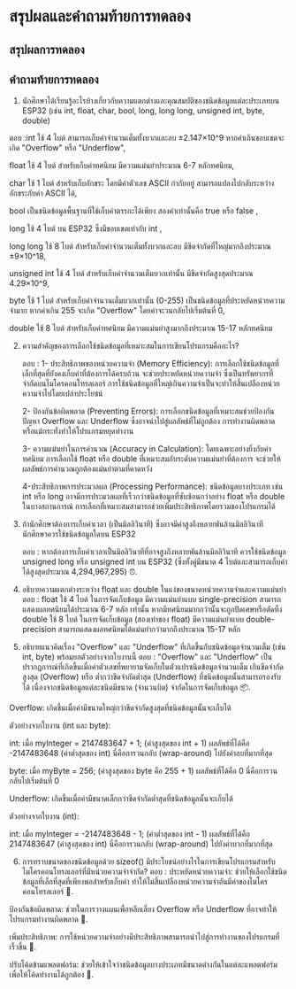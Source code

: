 # สรุปผลและคำถามท้ายการทดลอง

## สรุปผลการทดลอง



## คำถามท้ายการทดลอง

1. นักศึกษาได้เรียนรู้อะไรบ้างเกี่ยวกับความแตกต่างและคุณสมบัติของชนิดข้อมูลแต่ละประเภทบน ESP32 (เช่น int, float, char, bool, long, long long, unsigned int, byte, double)

ตอบ :int  ใช้ 4 ไบต์ สามารถเก็บค่าจำนวนเต็มทั้งบวกและลบ ±2.147×10^9 หากค่าเกินขอบเขตจะเกิด "Overflow" หรือ "Underflow",
   
   float ใช้ 4 ไบต์ สำหรับเก็บค่าทศนิยม มีความแม่นยำประมาณ 6-7 หลักทศนิยม,
   
   char ใช้ 1 ไบต์ สำหรับเก็บอักขระ โดยมีค่าตัวเลข ASCII กำกับอยู่ สามารถแปลงไปกลับระหว่างอักขระกับค่า ASCII ได้,
   
   bool เป็นชนิดข้อมูลพื้นฐานที่ใช้เก็บค่าตรรกะได้เพียง สองค่าเท่านั้นคือ true หรือ false ,
   
   long ใช้ 4 ไบต์ บน ESP32 ซึ่งมีขอบเขตเท่ากับ int ,
   
   long long ใช้ 8 ไบต์ สำหรับเก็บค่าจำนวนเต็มทั้งบวกและลบ มีขีดจำกัดที่ใหญ่มากถึงประมาณ ±9×10^18,
   
   unsigned int ใช้ 4 ไบต์ สำหรับเก็บค่าจำนวนเต็มบวกเท่านั้น มีขีดจำกัดสูงสุดประมาณ 4.29×10^9,
   
   byte ใช้ 1 ไบต์ สำหรับเก็บค่าจำนวนเต็มบวกเท่านั้น (0-255) เป็นชนิดข้อมูลที่ประหยัดหน่วยความจำมาก หากค่าเกิน 255 จะเกิด "Overflow" โดยค่าจะวนกลับไปเริ่มต้นที่ 0,
   
   double ใช้ 8 ไบต์ สำหรับเก็บค่าทศนิยม มีความแม่นยำสูงมากถึงประมาณ 15-17 หลักทศนิยม
   
   

2. ความสำคัญของการเลือกใช้ชนิดข้อมูลที่เหมาะสมในการเขียนโปรแกรมคืออะไร?
   
   ตอบ : 1- ประสิทธิภาพของหน่วยความจำ (Memory Efficiency): การเลือกใช้ชนิดข้อมูลที่เล็กที่สุดที่ยังคงเก็บค่าที่ต้องการได้ครบถ้วน จะช่วยประหยัดหน่วยความจำ ซึ่งเป็นทรัพยากรที่จำกัดบนไมโครคอนโทรลเลอร์ การใช้ชนิดข้อมูลที่ใหญ่เกินความจำเป็นจะทำให้สิ้นเปลืองหน่วยความจำไปโดยเปล่าประโยชน์

      2- ป้องกันข้อผิดพลาด (Preventing Errors): การเลือกชนิดข้อมูลที่เหมาะสมช่วยป้องกันปัญหา Overflow และ Underflow ซึ่งอาจนำไปสู่ผลลัพธ์ที่ไม่ถูกต้อง การทำงานผิดพลาด หรือแม้กระทั่งทำให้โปรแกรมหยุดทำงาน
   
      3- ความแม่นยำในการคำนวณ (Accuracy in Calculation): โดยเฉพาะอย่างยิ่งกับค่าทศนิยม การเลือกใช้ float หรือ double ที่เหมาะสมกับระดับความแม่นยำที่ต้องการ จะช่วยให้ผลลัพธ์การคำนวณถูกต้องแม่นยำตามที่คาดหวัง
   
      4-ประสิทธิภาพการประมวลผล (Processing Performance): ชนิดข้อมูลบางประเภท เช่น int หรือ long อาจมีการประมวลผลที่เร็วกว่าชนิดข้อมูลที่ซับซ้อนกว่าอย่าง float หรือ double ในบางสถานการณ์ การเลือกที่เหมาะสมสามารถช่วยเพิ่มประสิทธิภาพโดยรวมของโปรแกรมได้
   
   

3. ถ้านักศึกษาต้องการเก็บค่าเวลา (เป็นมิลลิวินาที) ซึ่งอาจมีค่าสูงถึงหลายพันล้านมิลลิวินาที นักศึกษาควรใช้ชนิดข้อมูลใดบน ESP32
   
   ตอบ : หากต้องการเก็บค่าเวลาเป็นมิลลิวินาทีที่อาจสูงถึงหลายพันล้านมิลลิวินาที ควรใช้ชนิดข้อมูล unsigned long หรือ unsigned int บน ESP32 (ซึ่งทั้งคู่มีขนาด 4 ไบต์และสามารถเก็บค่าได้สูงสุดประมาณ 4,294,967,295) ⏰.

   
4. อธิบายความแตกต่างระหว่าง float และ double ในแง่ของขนาดหน่วยความจำและความแม่นยำ
   ตอบ : float  ใช้ 4 ไบต์ ในการจัดเก็บข้อมูล มีความแม่นยำแบบ single-precision สามารถแสดงผลทศนิยมได้ประมาณ 6-7 หลัก เท่านั้น หากมีทศนิยมมากกว่านั้นจะถูกปัดเศษหรือตัดทิ้ง
         double ใช้ 8 ไบต์ ในการจัดเก็บข้อมูล (สองเท่าของ float) มีความแม่นยำแบบ double-precision สามารถแสดงผลทศนิยมได้แม่นยำกว่ามากถึงประมาณ 15-17 หลัก
   

5. อธิบายแนวคิดเรื่อง "Overflow" และ "Underflow" ที่เกิดขึ้นกับชนิดข้อมูลจำนวนเต็ม (เช่น int, byte) พร้อมยกตัวอย่างจากใบงานนี้
   ตอบ : "Overflow" และ "Underflow" เป็นปรากฏการณ์ที่เกิดขึ้นเมื่อค่าตัวเลขที่พยายามจัดเก็บในตัวแปรชนิดข้อมูลจำนวนเต็ม เกินขีดจำกัดสูงสุด (Overflow) หรือ ต่ำกว่าขีดจำกัดต่ำสุด (Underflow) ที่ชนิดข้อมูลนั้นสามารถรองรับได้ เนื่องจากชนิดข้อมูลแต่ละชนิดมีขนาด (จำนวนบิต) จำกัดในการจัดเก็บข้อมูล 📦.

Overflow: เกิดขึ้นเมื่อค่ามีขนาดใหญ่กว่าขีดจำกัดสูงสุดที่ชนิดข้อมูลนั้นจะเก็บได้

ตัวอย่างจากใบงาน (int และ byte):

int: เมื่อ myInteger = 2147483647 + 1; (ค่าสูงสุดของ int + 1) ผลลัพธ์ที่ได้คือ -2147483648 (ค่าต่ำสุดของ int) นี่คือการวนกลับ (wrap-around) ไปยังค่าลบที่มากที่สุด

byte: เมื่อ myByte = 256; (ค่าสูงสุดของ byte คือ 255 + 1) ผลลัพธ์ที่ได้คือ 0 นี่คือการวนกลับไปเริ่มต้นที่ 0

Underflow: เกิดขึ้นเมื่อค่ามีขนาดเล็กกว่าขีดจำกัดต่ำสุดที่ชนิดข้อมูลนั้นจะเก็บได้

ตัวอย่างจากใบงาน (int):

int: เมื่อ myInteger = -2147483648 - 1; (ค่าต่ำสุดของ int - 1) ผลลัพธ์ที่ได้คือ 2147483647 (ค่าสูงสุดของ int) นี่คือการวนกลับ (wrap-around) ไปยังค่าบวกที่มากที่สุด


6. การทราบขนาดของชนิดข้อมูลด้วย sizeof() มีประโยชน์อย่างไรในการเขียนโปรแกรมสำหรับไมโครคอนโทรลเลอร์ที่มีหน่วยความจำจำกัด?
   ตอบ : ประหยัดหน่วยความจำ: ช่วยให้เลือกใช้ชนิดข้อมูลที่เล็กที่สุดที่เพียงพอสำหรับเก็บค่า ทำให้ไม่สิ้นเปลืองหน่วยความจำอันมีค่าของไมโครคอนโทรลเลอร์ 💾.

ป้องกันข้อผิดพลาด: ช่วยในการวางแผนเพื่อหลีกเลี่ยง Overflow หรือ Underflow ที่อาจทำให้โปรแกรมทำงานผิดพลาด 🐛.

เพิ่มประสิทธิภาพ: การใช้หน่วยความจำอย่างมีประสิทธิภาพสามารถนำไปสู่การทำงานของโปรแกรมที่เร็วขึ้น 🚀.

ปรับโค้ดข้ามแพลตฟอร์ม: ช่วยให้เข้าใจว่าชนิดข้อมูลบางประเภทมีขนาดต่างกันในแต่ละแพลตฟอร์ม เพื่อให้โค้ดทำงานได้ถูกต้อง 🔄.

